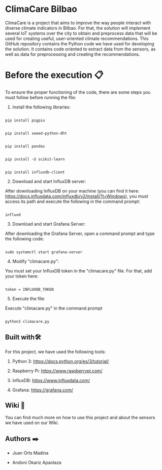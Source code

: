 # ClimaCare Bilbao

ClimaCare is a project that aims to improve the way people interact with diverse climate indicators in Bilbao. For that, the solution will implement several IoT systems over the city to obtain and preprocess data that will be used for creating useful, user-oriented climate recommendations. This GitHub repository contains the Python code we have used for developing the solution. It contains code oriented to extract data from the sensors, as well as data for preprocessing and creating the recommendations.

# Before the execution 📋

To ensure the proper functioning of the code, there are some steps you must follow before running the file:

1.  Install the following libraries:

```

pip install pigpio  

```

```

pip install seeed-python-dht

```

```

pip install pandas

```

```

pip install -U scikit-learn

```

```

pip install influxdb-client

```

2.	Download and start InfluxDB server:

After downloading InfluxDB on your machine (you can find it here: https://docs.influxdata.com/influxdb/v2/install/?t=Windows), you must access its path and execute the following in the command prompt:

```

influxd

```

3.	Download and start Grafana Server:

After downloading the Grafana Server, open a command prompt and type the following code:

```

sudo systemctl start grafana-server

```

4.	Modify "climacare.py":

You must set your InfluxDB token in the "climacare.py" file. For that, add your token here:

```

token = INFLUXDB_TOKEN

```

5.	Execute the file:

Execute "climacare.py" in the command prompt

```

python3 climacare.py

```

## Built with🛠️

For this project, we have used the following tools:

1.  Python 3: https://docs.python.org/es/3/tutorial/

2.  Raspberry Pi: https://www.raspberrypi.com/

3.  InfluxDB: https://www.influxdata.com/

4.  Grafana: https://grafana.com/

## Wiki 📖

You can find much more on how to use this project and about the sensors we have used on our Wiki.

## Authors ✒️

* Juan Orts Madina

* Andoni Okariz Apaolaza

